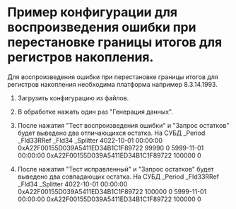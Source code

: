# Пример конфигурации для воспроизведения ошибки при перестановке границы итогов для регистров накопления.
Для воспроизведения ошибки при перестановке границы итогов для регистров накопления необходима платформа например 8.3.14.1993.
1. Загрузить конфигурацию из файлов.
2. В обработке нажать один раз "Генерация данных".

3. После нажатия "Тест воспроизведения ошибки" и "Запрос остатков" будет выведено два отличающихся остатка.
На СУБД
_Period	_Fld33RRef	_Fld34	_Splitter
4022-10-01 00:00:00	0xA22F00155D039A5411ED34B1C1F89722	99990	0
5999-11-01 00:00:00	0xA22F00155D039A5411ED34B1C1F89722	100000	0

4. После нажатия "Тест исправленный" и "Запрос остатков" будет выведено два совпадающих остатка.
На СУБД
_Period	_Fld33RRef	_Fld34	_Splitter
4022-10-01 00:00:00	0xA22F00155D039A5411ED34B1C1F89722	100000	0
5999-11-01 00:00:00	0xA22F00155D039A5411ED34B1C1F89722	100000	0